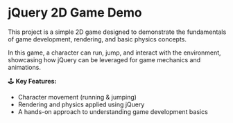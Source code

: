 # jQuery 2D Game Demo

This project is a simple 2D game designed to demonstrate the fundamentals of game development, rendering, and basic physics concepts.

In this game, a character can run, jump, and interact with the environment, showcasing how jQuery can be leveraged for game mechanics and animations.

🕹️ **Key Features:**

- Character movement (running & jumping)
- Rendering and physics applied using jQuery
- A hands-on approach to understanding game development basics

